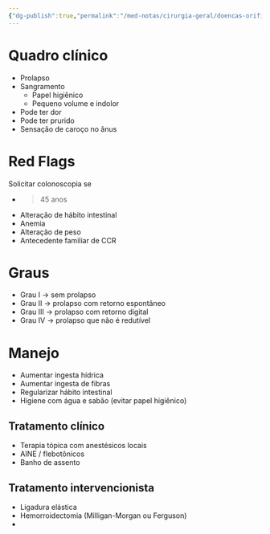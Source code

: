 ```yaml
---
{"dg-publish":true,"permalink":"/med-notas/cirurgia-geral/doencas-orificiais/hemorroidas/"}
---
```


# Quadro clínico
- Prolapso
- Sangramento
	- Papel higiênico
	- Pequeno volume e indolor
- Pode ter dor
- Pode ter prurido
- Sensação de caroço no ânus

# Red Flags
Solicitar colonoscopia se
- > 45 anos
- Alteração de hábito intestinal
- Anemia
- Alteração de peso
- Antecedente familiar de CCR

# Graus
- Grau I -> sem prolapso
- Grau II -> prolapso com retorno espontâneo
- Grau III -> prolapso com retorno digital
- Grau IV -> prolapso que não é redutível

# Manejo
- Aumentar ingesta hídrica
- Aumentar ingesta de fibras
- Regularizar hábito intestinal
- Higiene com água e sabão (evitar papel higiênico)
## Tratamento clínico
- Terapia tópica com anestésicos locais
- AINE / flebotônicos
- Banho de assento

## Tratamento intervencionista
- Ligadura elástica
- Hemorroidectomia (Milligan-Morgan ou Ferguson)
- 
